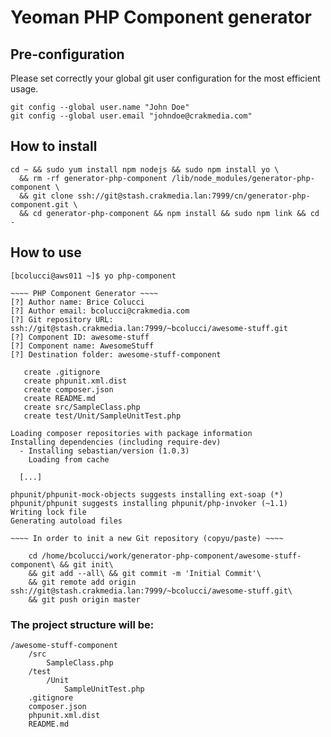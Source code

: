 
# Yeoman PHP Component generator

## Pre-configuration

Please set correctly your global git user configuration for the most efficient usage.

    git config --global user.name "John Doe"
    git config --global user.email "johndoe@crakmedia.com"

## How to install

    cd ~ && sudo yum install npm nodejs && sudo npm install yo \
      && rm -rf generator-php-component /lib/node_modules/generator-php-component \
      && git clone ssh://git@stash.crakmedia.lan:7999/cn/generator-php-component.git \
      && cd generator-php-component && npm install && sudo npm link && cd -

## How to use

    [bcolucci@aws011 ~]$ yo php-component

    ~~~~ PHP Component Generator ~~~~
    [?] Author name: Brice Colucci
    [?] Author email: bcolucci@crakmedia.com
    [?] Git repository URL: ssh://git@stash.crakmedia.lan:7999/~bcolucci/awesome-stuff.git
    [?] Component ID: awesome-stuff
    [?] Component name: AwesomeStuff
    [?] Destination folder: awesome-stuff-component

       create .gitignore
       create phpunit.xml.dist
       create composer.json
       create README.md
       create src/SampleClass.php
       create test/Unit/SampleUnitTest.php

    Loading composer repositories with package information
    Installing dependencies (including require-dev)
      - Installing sebastian/version (1.0.3)
        Loading from cache

      [...]

    phpunit/phpunit-mock-objects suggests installing ext-soap (*)
    phpunit/phpunit suggests installing phpunit/php-invoker (~1.1)
    Writing lock file
    Generating autoload files

    ~~~~ In order to init a new Git repository (copyu/paste) ~~~~

    	cd /home/bcolucci/work/generator-php-component/awesome-stuff-component\ && git init\
    	&& git add --all\ && git commit -m 'Initial Commit'\
    	&& git remote add origin ssh://git@stash.crakmedia.lan:7999/~bcolucci/awesome-stuff.git\
    	&& git push origin master


### The project structure will be:

    /awesome-stuff-component
        /src
            SampleClass.php
        /test
            /Unit
                SampleUnitTest.php
        .gitignore
        composer.json
        phpunit.xml.dist
        README.md